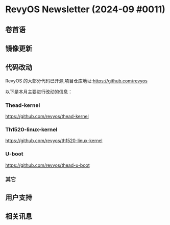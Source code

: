 # RevyOS Newsletter (2024-09 #0011)

## 卷首语



## 镜像更新



## 代码改动

RevyOS 的大部分代码已开源,项目仓库地址:https://github.com/revyos

以下是本月主要进行改动的信息：

### Thead-kernel

https://github.com/revyos/thead-kernel

### Th1520-linux-kernel

https://github.com/revyos/th1520-linux-kernel

### U-boot

https://github.com/revyos/thead-u-boot

### 其它



## 用户支持



## 相关讯息